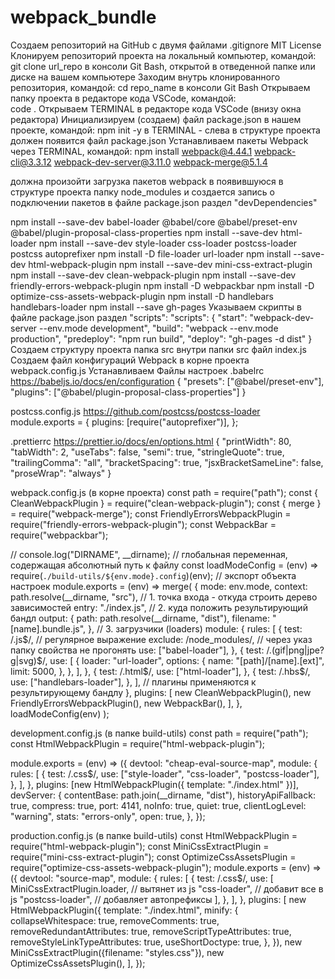 # webpack_bundle
Создаем репозиторий на GitHub с двумя файлами
.gitignore
MIT License
Клонируем репозиторий проекта на локальный компьютер, командой: 
git clone url_repo 
в консоли Git Bash, открытой в отведенной папке или диске на вашем компьютере
Заходим внутрь клонированного репозитория, командой: 
cd repo_name 
в консоли Git Bash
Открываем папку проекта в редакторе кода VSCode, командой:	
 code .
Открываем TERMINAL в редакторе кода VSCode (внизу окна редактора)
Инициализируем (создаем) файл package.json в нашем проекте, командой: 
npm init -y 
в TERMINAL - слева в структуре проекта должен появится файл package.json
Устанавливаем пакеты Webpack через TERMINAL, командой: 
npm install webpack@4.44.1 webpack-cli@3.3.12 webpack-dev-server@3.11.0 webpack-merge@5.1.4

должна произойти загрузка пакетов webpack  в появившуюся в структуре проекта папку node_modules и создается запись о подключении пакетов в файле package.json раздел "devDependencies"

npm install --save-dev babel-loader @babel/core @babel/preset-env @babel/plugin-proposal-class-properties
npm install --save-dev html-loader
npm install --save-dev style-loader css-loader postcss-loader postcss autoprefixer
npm install -D file-loader url-loader
npm install --save-dev html-webpack-plugin
npm install --save-dev mini-css-extract-plugin
npm install --save-dev clean-webpack-plugin
npm install --save-dev friendly-errors-webpack-plugin
npm install -D webpackbar
npm install -D optimize-css-assets-webpack-plugin
npm install -D handlebars handlebars-loader
npm install --save gh-pages
Указываем скрипты в файле package.json раздел "scripts":
 "scripts": {
    "start": "webpack-dev-server --env.mode development",
    "build": "webpack --env.mode production",
    "predeploy": "npm run build",
    "deploy": "gh-pages -d dist"
  }
Создаем структуру проекта
папка src
внутри папки src файл index.js
Создаем файл конфигураций Webpack в корне проекта
webpack.config.js
Устанавливаем 
Файлы настроек
.babelrc https://babeljs.io/docs/en/configuration
{
    "presets": ["@babel/preset-env"],
    "plugins": ["@babel/plugin-proposal-class-properties"]
}

postcss.config.js https://github.com/postcss/postcss-loader
module.exports = {
  plugins: [require("autoprefixer")],
};

.prettierrc https://prettier.io/docs/en/options.html
{
  "printWidth": 80,
  "tabWidth": 2,
  "useTabs": false,
  "semi": true,
  "stringleQuote": true,
  "trailingComma": "all",
  "bracketSpacing": true,
  "jsxBracketSameLine": false,
  "proseWrap": "always"
}



webpack.config.js (в корне проекта)
const path = require("path");
const { CleanWebpackPlugin } = require("clean-webpack-plugin");
const { merge } = require("webpack-merge");
const FriendlyErrorsWebpackPlugin = require("friendly-errors-webpack-plugin");
const WebpackBar = require("webpackbar");
 
// console.log("DIRNAME", __dirname); // глобальная переменная, содержащая абсолютный путь к файлу
const loadModeConfig = (env) =>
  require(`./build-utils/${env.mode}.config`)(env);
// экспорт объекта настроек
module.exports = (env) =>
  merge(
    {
      mode: env.mode,
      context: path.resolve(__dirname, "src"),
      // 1. точка входа - откуда строить дерево зависимостей
      entry: "./index.js",
      // 2. куда положить результирующий бандл
      output: {
        path: path.resolve(__dirname, "dist"),
        filename: "[name].bundle.js",
      },
      // 3. загрузчики (loaders)
      module: {
        rules: [
          {
            test: /\.js$/, // регулярное выражение
            exclude: /node_modules/, // через указ папку свойства не прогонять
            use: ["babel-loader"],
          },
          {
            test: /\.(gif|png|jpe?g|svg)$/,
            use: [
              {
                loader: "url-loader",
                options: {
                  name: "[path]/[name].[ext]",
                  limit: 5000,
                },
              },
            ],
          },
          {
            test: /\.html$/,
            use: ["html-loader"],
          },
          {
            test: /\.hbs$/,
            use: ["handlebars-loader"],
          },
        ],
        // плагины применяются к результирующему бандлу
      },
      plugins: [
        new CleanWebpackPlugin(),
        new FriendlyErrorsWebpackPlugin(),
        new WebpackBar(),
      ],
    },
    loadModeConfig(env)
  );




development.config.js (в папке build-utils)
const path = require("path");
const HtmlWebpackPlugin = require("html-webpack-plugin");
 
module.exports = (env) => ({
  devtool: "cheap-eval-source-map",
  module: {
    rules: [
      {
        test: /\.css$/,
        use: ["style-loader", "css-loader", "postcss-loader"],
      },
    ],
  },
  plugins: [new HtmlWebpackPlugin({ template: "./index.html" })],
  devServer: {
    contentBase: path.join(__dirname, "dist"),
    historyApiFallback: true,
    compress: true,
    port: 4141,
    noInfo: true,
    quiet: true,
    clientLogLevel: "warning",
    stats: "errors-only",
    open: true,
  },
});
 







production.config.js  (в папке build-utils)
const HtmlWebpackPlugin = require("html-webpack-plugin");
const MiniCssExtractPlugin = require("mini-css-extract-plugin");
const OptimizeCssAssetsPlugin = require("optimize-css-assets-webpack-plugin");
module.exports = (env) => ({
  devtool: "source-map",
  module: {
    rules: [
      {
        test: /\.css$/,
        use: [
          MiniCssExtractPlugin.loader, // вытянет из js
          "css-loader", // добавит все в js
          "postcss-loader", // добавляет автопрефиксы
        ],
      },
    ],
  },
  plugins: [
    new HtmlWebpackPlugin({
      template: "./index.html",
      minify: {
        collapseWhitespace: true,
        removeComments: true,
        removeRedundantAttributes: true,
        removeScriptTypeAttributes: true,
        removeStyleLinkTypeAttributes: true,
        useShortDoctype: true,
      },
    }),
    new MiniCssExtractPlugin({filename: "styles.css"}),
    new OptimizeCssAssetsPlugin(),
  ],
});
